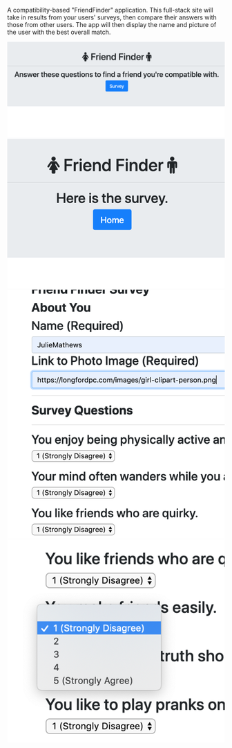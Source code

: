 A compatibility-based "FriendFinder" application. This full-stack site will take in results from your users' surveys, then compare their answers with those from other users. The app will then display the name and picture of the user with the best overall match.

<img src= "app/public/ff1.png">

<img src= "app/public/ff2.png">

<img src= "app/public/ff3.png">

<img src= "app/public/ff4.png">

